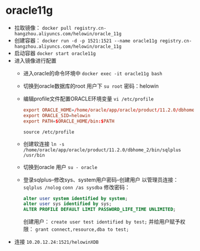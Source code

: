 <!--
 * @Descripttion: 
 * @Author: guox
 * @Date: 2020-09-21 16:18:12
 * @LastEditors: guox
-->
# oracle11g
+ 拉取镜像：
`docker pull registry.cn-hangzhou.aliyuncs.com/helowin/oracle_11g`
+ 创建容器：
`docker run -d -p 1521:1521 --name oracle11g registry.cn-hangzhou.aliyuncs.com/helowin/oracle_11g`
+ 启动容器
`docker start oracle11g`
+ 进入镜像进行配置
	+ 进入oracle的命令环境中
	  `docker exec -it oracle11g bash`
	
	+ 切换到oracle数据库的root 用户下
	  `su root`
	  密码：helowin
	  
	+ 编辑profile文件配置ORACLE环境变量
	  `vi /etc/profile`
      ~~~conf
      export ORACLE_HOME=/home/oracle/app/oracle/product/11.2.0/dbhome_2
      export ORACLE_SID=helowin
      export PATH=$ORACLE_HOME/bin:$PATH
      ~~~ 
	  `source /etc/profile`
	
	+ 创建软连接
	  `ln -s /home/oracle/app/oracle/product/11.2.0/dbhome_2/bin/sqlplus /usr/bin`
	
	+ 切换到oracle 用户
	  `su - oracle`
	
	+ 登录sqlplus–修改sys、system用户密码–创建用户
		以管理员连接：
		`sqlplus /nolog`
		`conn /as sysdba`
		修改密码：
        ~~~sql
		alter user system identified by system;
		alter user sys identified by sys;
		ALTER PROFILE DEFAULT LIMIT PASSWORD_LIFE_TIME UNLIMITED;
        ~~~
		创建用户：
		`create user test identified by test;`
		并给用户赋予权限：
	    `grant connect,resource,dba to test;`
+ 连接 `10.20.12.24:1521/helowinXDB`